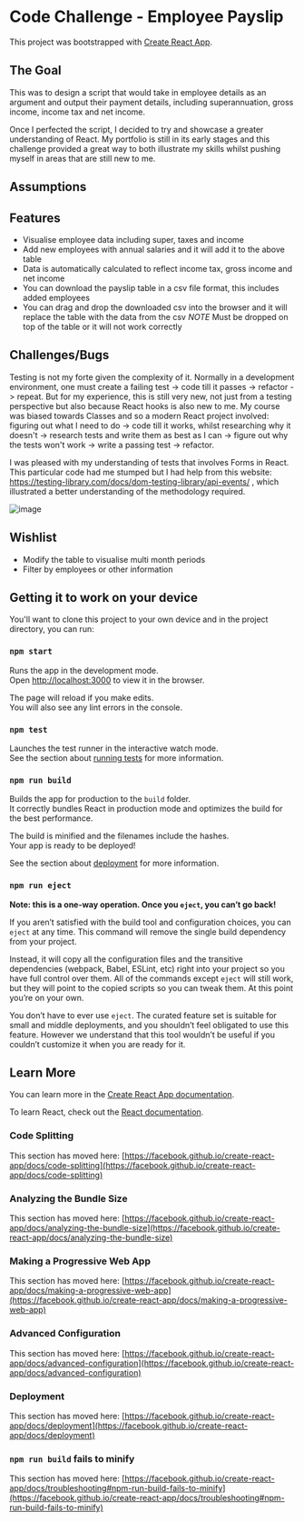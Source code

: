 # Code Challenge - Employee Payslip

This project was bootstrapped with [Create React App](https://github.com/facebook/create-react-app).

## The Goal
This was to design a script that would take in employee details as an argument and output their payment details, including superannuation, gross income, income tax and net income. 

Once I perfected the script, I decided to try and showcase a greater understanding of React. My portfolio is still in its early stages and this challenge provided a great way to both illustrate my skills whilst pushing myself in areas that are still new to me.

## Assumptions


## Features

- Visualise employee data including super, taxes and income
- Add new employees with annual salaries and it will add it to the above table
- Data is automatically calculated to reflect income tax, gross income and net income
- You can download the payslip table in a csv file format, this includes added employees
- You can drag and drop the downloaded csv into the browser and it will replace the table with the data from the csv *NOTE* Must be dropped on top of the table or it will not work correctly


## Challenges/Bugs

Testing is not my forte given the complexity of it. Normally in a development environment, one must create a failing test -> code till it passes -> refactor -> repeat.
But for my experience, this is still very new, not just from a testing perspective but also because React hooks is also new to me. My course was biased towards Classes and so a modern React project involved: figuring out what I need to do -> code till it works, whilst researching why it doesn't -> research tests and write them as best as I can -> figure out why the tests won't work -> write a passing test -> refactor. 

I was pleased with my understanding of tests that involves Forms in React. This particular code had me stumped but I had help from this website: https://testing-library.com/docs/dom-testing-library/api-events/ , which illustrated a better understanding of the methodology required.

![image](https://user-images.githubusercontent.com/73462489/124377437-40f49f80-dcef-11eb-8241-aabc29b32091.png)



## Wishlist

- Modify the table to visualise multi month periods
- Filter by employees or other information


## Getting it to work on your device

You'll want to clone this project to your own device and in the project directory, you can run:

### `npm start`

Runs the app in the development mode.\
Open [http://localhost:3000](http://localhost:3000) to view it in the browser.

The page will reload if you make edits.\
You will also see any lint errors in the console.

### `npm test`

Launches the test runner in the interactive watch mode.\
See the section about [running tests](https://facebook.github.io/create-react-app/docs/running-tests) for more information.

### `npm run build`

Builds the app for production to the `build` folder.\
It correctly bundles React in production mode and optimizes the build for the best performance.

The build is minified and the filenames include the hashes.\
Your app is ready to be deployed!

See the section about [deployment](https://facebook.github.io/create-react-app/docs/deployment) for more information.

### `npm run eject`

**Note: this is a one-way operation. Once you `eject`, you can’t go back!**

If you aren’t satisfied with the build tool and configuration choices, you can `eject` at any time. This command will remove the single build dependency from your project.

Instead, it will copy all the configuration files and the transitive dependencies (webpack, Babel, ESLint, etc) right into your project so you have full control over them. All of the commands except `eject` will still work, but they will point to the copied scripts so you can tweak them. At this point you’re on your own.

You don’t have to ever use `eject`. The curated feature set is suitable for small and middle deployments, and you shouldn’t feel obligated to use this feature. However we understand that this tool wouldn’t be useful if you couldn’t customize it when you are ready for it.

## Learn More

You can learn more in the [Create React App documentation](https://facebook.github.io/create-react-app/docs/getting-started).

To learn React, check out the [React documentation](https://reactjs.org/).

### Code Splitting

This section has moved here: [https://facebook.github.io/create-react-app/docs/code-splitting](https://facebook.github.io/create-react-app/docs/code-splitting)

### Analyzing the Bundle Size

This section has moved here: [https://facebook.github.io/create-react-app/docs/analyzing-the-bundle-size](https://facebook.github.io/create-react-app/docs/analyzing-the-bundle-size)

### Making a Progressive Web App

This section has moved here: [https://facebook.github.io/create-react-app/docs/making-a-progressive-web-app](https://facebook.github.io/create-react-app/docs/making-a-progressive-web-app)

### Advanced Configuration

This section has moved here: [https://facebook.github.io/create-react-app/docs/advanced-configuration](https://facebook.github.io/create-react-app/docs/advanced-configuration)

### Deployment

This section has moved here: [https://facebook.github.io/create-react-app/docs/deployment](https://facebook.github.io/create-react-app/docs/deployment)

### `npm run build` fails to minify

This section has moved here: [https://facebook.github.io/create-react-app/docs/troubleshooting#npm-run-build-fails-to-minify](https://facebook.github.io/create-react-app/docs/troubleshooting#npm-run-build-fails-to-minify)
